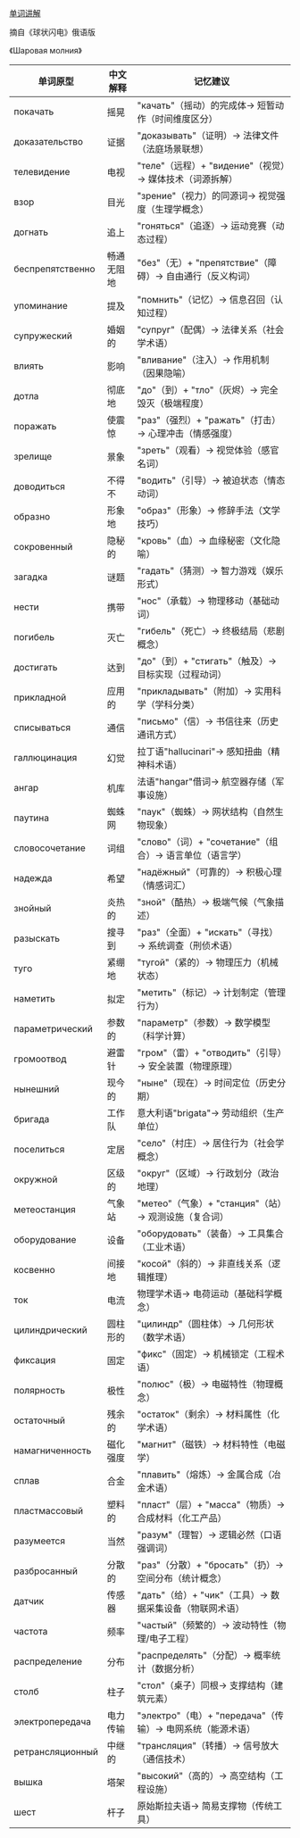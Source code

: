 [单词讲解]()

摘自《球状闪电》俄语版

《Шаровая молния》

| 单词原型         | 中文解释               | 记忆建议                                   |
|----------------|----------------------|------------------------------------------|
| покачать       | 摇晃                | "качать"（摇动）的完成体→ 短暂动作（时间维度区分）      |
| доказательство | 证据                | "доказывать"（证明）→ 法律文件（法庭场景联想）        |
| телевидение    | 电视                | "теле"（远程）+ "видение"（视觉）→ 媒体技术（词源拆解）|
| взор           | 目光                | "зрение"（视力）的同源词→ 视觉强度（生理学概念）       |
| догнать        | 追上                | "гоняться"（追逐）→ 运动竞赛（动态过程）            |
| беспрепятственно | 畅通无阻地         | "без"（无）+ "препятствие"（障碍）→ 自由通行（反义构词）|
| упоминание     | 提及                | "помнить"（记忆）→ 信息召回（认知过程）             |
| супружеский    | 婚姻的              | "супруг"（配偶）→ 法律关系（社会学术语）             |
| влиять         | 影响                | "вливание"（注入）→ 作用机制（因果隐喻）             |
| дотла          | 彻底地              | "до"（到）+ "тло"（灰烬）→ 完全毁灭（极端程度）        |
| поражать       | 使震惊              | "раз"（强烈）+ "ражать"（打击）→ 心理冲击（情感强度）  |
| зрелище        | 景象                | "зреть"（观看）→ 视觉体验（感官名词）               |
| доводиться     | 不得不              | "водить"（引导）→ 被迫状态（情态动词）              |
| образно        | 形象地              | "образ"（形象）→ 修辞手法（文学技巧）               |
| сокровенный    | 隐秘的              | "кровь"（血）→ 血缘秘密（文化隐喻）                |
| загадка        | 谜题                | "гадать"（猜测）→ 智力游戏（娱乐形式）              |
| нести          | 携带                | "нос"（承载）→ 物理移动（基础动词）                |
| погибель       | 灭亡                | "гибель"（死亡）→ 终极结局（悲剧概念）              |
| достигать      | 达到                | "до"（到）+ "стигать"（触及）→ 目标实现（过程动词）    |
| прикладной     | 应用的              | "прикладывать"（附加）→ 实用科学（学科分类）         |
| списываться     | 通信                 | "письмо"（信）→ 书信往来（历史通讯方式）             |
| галлюцинация    | 幻觉                 | 拉丁语"hallucinari"→ 感知扭曲（精神科术语）          |
| ангар           | 机库                 | 法语"hangar"借词→ 航空器存储（军事设施）             |
| паутина         | 蜘蛛网               | "паук"（蜘蛛）→ 网状结构（自然生物现象）              |
| словосочетание  | 词组                 | "слово"（词）+ "сочетание"（组合）→ 语言单位（语言学）  |
| надежда         | 希望                 | "надёжный"（可靠的）→ 积极心理（情感词汇）            |
| знойный         | 炎热的               | "зной"（酷热）→ 极端气候（气象描述）                 |
| разыскать       | 搜寻到               | "раз"（全面）+ "искать"（寻找）→ 系统调查（刑侦术语）   |
| туго            | 紧绷地               | "тугой"（紧的）→ 物理压力（机械状态）                |
| наметить        | 拟定                 | "метить"（标记）→ 计划制定（管理行为）               |
| параметрический | 参数的               | "параметр"（参数）→ 数学模型（科学计算）              |
| громоотвод      | 避雷针               | "гром"（雷）+ "отводить"（引导）→ 安全装置（物理原理）   |
| нынешний        | 现今的               | "ныне"（现在）→ 时间定位（历史分期）                 |
| бригада         | 工作队               | 意大利语"brigata"→ 劳动组织（生产单位）              |
| поселиться      | 定居                 | "село"（村庄）→ 居住行为（社会学概念）               |
| окружной        | 区级的               | "округ"（区域）→ 行政划分（政治地理）                |
| метеостанция    | 气象站               | "метео"（气象）+ "станция"（站）→ 观测设施（复合词）    |
| оборудование    | 设备                 | "оборудовать"（装备）→ 工具集合（工业术语）            |
| косвенно        | 间接地               | "косой"（斜的）→ 非直线关系（逻辑推理）               |
| ток             | 电流                 | 物理学术语→ 电荷运动（基础科学概念）                  |
| цилиндрический    | 圆柱形的             | "цилиндр"（圆柱体）→ 几何形状（数学术语）             |
| фиксация          | 固定                 | "фикс"（固定）→ 机械锁定（工程术语）                 |
| полярность        | 极性                 | "полюс"（极）→ 电磁特性（物理概念）                  |
| остаточный        | 残余的               | "остаток"（剩余）→ 材料属性（化学术语）               |
| намагниченность   | 磁化强度             | "магнит"（磁铁）→ 材料特性（电磁学）                  |
| сплав            | 合金                 | "плавить"（熔炼）→ 金属合成（冶金术语）               |
| пластмассовый    | 塑料的               | "пласт"（层）+ "масса"（物质）→ 合成材料（化工产品）     |
| разумеется       | 当然                 | "разум"（理智）→ 逻辑必然（口语强调词）               |
| разбросанный     | 分散的               | "раз"（分散）+ "бросать"（扔）→ 空间分布（统计概念）    |
| датчик           | 传感器               | "дать"（给）+ "чик"（工具）→ 数据采集设备（物联网术语）   |
| частота          | 频率                 | "частый"（频繁的）→ 波动特性（物理/电子工程）           |
| распределение    | 分布                 | "распределять"（分配）→ 概率统计（数据分析）            |
| столб            | 柱子                 | "стол"（桌子）同根→ 支撑结构（建筑元素）               |
| электропередача  | 电力传输             | "электро"（电）+ "передача"（传输）→ 电网系统（能源术语） |
| ретрансляционный | 中继的               | "трансляция"（转播）→ 信号放大（通信技术）             |
| вышка            | 塔架                 | "высокий"（高的）→ 高空结构（工程设施）               |
| шест             | 杆子                 | 原始斯拉夫语→ 简易支撑物（传统工具）                  |